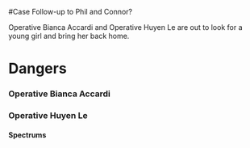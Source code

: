 #Case Follow-up to Phil and Connor?

Operative Bianca Accardi and Operative Huyen Le are out to look for a young girl and bring her back home. 
# Dangers
### Operative Bianca Accardi
### Operative Huyen Le
#### Spectrums
